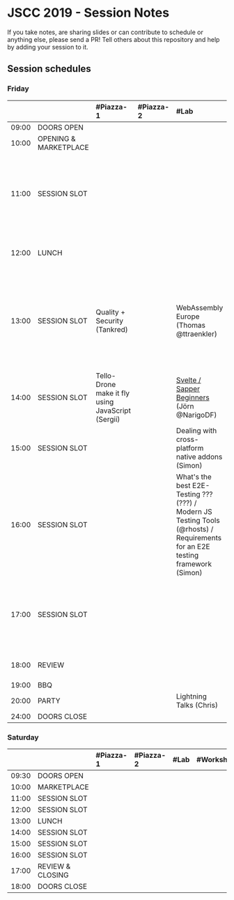 # JSCC 2019 - Session Notes

If you take notes, are sharing slides or can contribute to schedule or anything
else, please send a PR! Tell others about this repository and help by adding
your session to it.

## Session schedules

### Friday

|       |                       | #Piazza-1                                         | #Piazza-2 | #Lab                                                                                                                          | #Workshop                                                                                                                                                   | #Meeting                                                                                   | #Telko-1                                                             | #Blue                                                                                        | #Senf | Somewhere else                                                                                                                                                   |
| :---- | :-------------------- | :------------------------------------------------ | :-------- | :---------------------------------------------------------------------------------------------------------------------------- | :---------------------------------------------------------------------------------------------------------------------------------------------------------- | :----------------------------------------------------------------------------------------- | :------------------------------------------------------------------- | :------------------------------------------------------------------------------------------- | :---- | :--------------------------------------------------------------------------------------------------------------------------------------------------------------- |
| 09:00 | DOORS OPEN            |                                                   |           |                                                                                                                               |                                                                                                                                                             |                                                                                            |                                                                      |                                                                                              |       |                                                                                                                                                                  |
| 10:00 | OPENING & MARKETPLACE |                                                   |           |                                                                                                                               |                                                                                                                                                             |                                                                                            |                                                                      |                                                                                              |       |                                                                                                                                                                  |
| 11:00 | SESSION SLOT          |                                                   |           |                                                                                                                               | Speed Tooling (???) / Monitor Web Performance (Tsvetan)<br />- window.performance<br />- data w/reaction<br />- Beacons handling<br />- and ??? (Basic run) | MunichSchool TDD (Daniel)                                                                  | Building TS, Node.js training expectations / must have topics (Oleg) | INTRO React Hooks [Slides](https://martinlechner1.github.io/react-hooks-talk/) (Martin)      |       |                                                                                                                                                                  |
| 12:00 | LUNCH                 |                                                   |           |                                                                                                                               |                                                                                                                                                             | [jskatas.org Where should it go? Input wanted (@wolframkriesing)](session-day1-jskatas.md) |                                                                      |                                                                                              |       | Learn to collaborate -> outside (@coderbyheart)                                                                                                                  |
| 13:00 | SESSION SLOT          | Quality + Security (Tankred)                      |           | WebAssembly Europe (Thomas @ttraenkler)                                                                                       | Creative Coding Session<br/>- max 10ppl<br/>- pls bring laptop (Manuel)                                                                                     |                                                                                            | Whitelabel JS Apps (Rebrand / User) (Deniz)                          | Reason(ML)able Programming (3 Wishes) (Marco)                                                |       | Hiring Tech Interviews -> ??? (Sergii)<br />Creating + maintaining open source / Open Source Collaboration for sign language learning games? -> ??? (???, Agnes) |
| 14:00 | SESSION SLOT          | Tello-Drone make it fly using JavaScript (Sergii) |           | [Svelte / Sapper Beginners](./svelte-sapper/README.md) (Jörn @NarigoDF)                                                       | ProBot GitHub / GitLab Automation (@meaku)                                                                                                                  | Elm (Andy)<br/>- with funtional Programming<br/>- property based testing<br/>- and Vim     |                                                                      | Freelancing (Jeff)                                                                           |       | University vs. practical training -> Baseball Court (Karl)                                                                                                       |
| 15:00 | SESSION SLOT          |                                                   |           | Dealing with cross-platform native addons (Simon)                                                                             | Micro Frontend (Andi)                                                                                                                                       | Help me write functional controllers io-ts + fp-ts #Typescript (@coderbyheart)             |                                                                      | Cross Platform Dev with Flutter and Dart (@Sven)                                             |       | Morning Kata w/ discussion on how #Practice #TDD -> at the BBQ (@wolframkriesing)                                                                                |
| 16:00 | SESSION SLOT          |                                                   |           | What's the best E2E-Testing ??? (???) / Modern JS Testing Tools (@rhosts) / Requirements for an E2E testing framework (Simon) |                                                                                                                                                             | Webcomponents (Marc)                                                                       |                                                                      |                                                                                              |       |                                                                                                                                                                  |
| 17:00 | SESSION SLOT          |                                                   |           |                                                                                                                               | JAMSTACK Static Site Bundler #Gatsby (Robert)                                                                                                               | Publishing packages to #npm and alternatives (@coderbyheart) / no transpile (Wolfram)      |                                                                      | 100 new web Architectures ???? (Brigitte) / Web Architecture collection & comparison (Marco) |       |                                                                                                                                                                  |
| 18:00 | REVIEW                |                                                   |           |                                                                                                                               |                                                                                                                                                             |                                                                                            |                                                                      |                                                                                              |       | 50yrs moon creative coding w. p5js / pixi.js (Andi)                                                                                                              |
| 19:00 | BBQ                   |                                                   |           |                                                                                                                               |                                                                                                                                                             |                                                                                            |                                                                      |                                                                                              |       |                                                                                                                                                                  |
| 20:00 | PARTY                 |                                                   |           | Lightning Talks (Chris)                                                                                                       |                                                                                                                                                             |                                                                                            |                                                                      |                                                                                              |       |                                                                                                                                                                  |
| 24:00 | DOORS CLOSE           |                                                   |           |                                                                                                                               |                                                                                                                                                             |                                                                                            |                                                                      |                                                                                              |       |                                                                                                                                                                  |

### Saturday

|       |                  | #Piazza-1 | #Piazza-2 | #Lab | #Workshop | #Meeting | #Telko-1 | #Blue | #Senf | Somewhere else |
| :---- | :--------------- | :-------- | :-------- | :--- | :-------- | :------- | :------- | :---- | :---- | :------------- |
| 09:30 | DOORS OPEN       |           |           |      |           |          |          |       |       |                |
| 10:00 | MARKETPLACE      |           |           |      |           |          |          |       |       |                |
| 11:00 | SESSION SLOT     |           |           |      |           |          |          |       |       |                |
| 12:00 | SESSION SLOT     |           |           |      |           |          |          |       |       |                |
| 13:00 | LUNCH            |           |           |      |           |          |          |       |       |                |
| 14:00 | SESSION SLOT     |           |           |      |           |          |          |       |       |                |
| 15:00 | SESSION SLOT     |           |           |      |           |          |          |       |       |                |
| 16:00 | SESSION SLOT     |           |           |      |           |          |          |       |       |                |
| 17:00 | REVIEW & CLOSING |           |           |      |           |          |          |       |       |                |
| 18:00 | DOORS CLOSE      |           |           |      |           |          |          |       |       |                |
